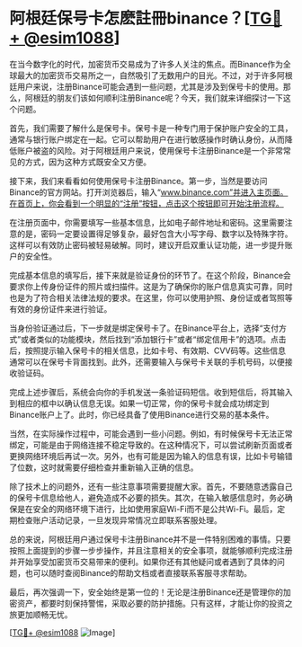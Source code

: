 # 阿根廷保号卡怎麽註冊binance？[[TG💪+ @esim1088](https://t.me/s/esim1088)]

在当今数字化的时代，加密货币交易成为了许多人关注的焦点。而Binance作为全球最大的加密货币交易所之一，自然吸引了无数用户的目光。不过，对于许多阿根廷用户来说，注册Binance可能会遇到一些问题，尤其是涉及到保号卡的使用。那么，阿根廷的朋友们该如何顺利注册Binance呢？今天，我们就来详细探讨一下这个问题。

首先，我们需要了解什么是保号卡。保号卡是一种专门用于保护账户安全的工具，通常与银行账户绑定在一起。它可以帮助用户在进行敏感操作时确认身份，从而降低账户被盗的风险。对于阿根廷用户来说，使用保号卡注册Binance是一个非常常见的方式，因为这种方式既安全又方便。

接下来，我们来看看如何使用保号卡注册Binance。第一步，当然是要访问Binance的官方网站。打开浏览器后，输入“www.binance.com”并进入主页面。在首页上，你会看到一个明显的“注册”按钮，点击这个按钮即可开始注册流程。

在注册页面中，你需要填写一些基本信息，比如电子邮件地址和密码。这里需要注意的是，密码一定要设置得足够复杂，最好包含大小写字母、数字以及特殊字符。这样可以有效防止密码被轻易破解。同时，建议开启双重认证功能，进一步提升账户的安全性。

完成基本信息的填写后，接下来就是验证身份的环节了。在这个阶段，Binance会要求你上传身份证件的照片或扫描件。这是为了确保你的账户信息真实可靠，同时也是为了符合相关法律法规的要求。在这里，你可以使用护照、身份证或者驾照等有效的身份证件来进行验证。

当身份验证通过后，下一步就是绑定保号卡了。在Binance平台上，选择“支付方式”或者类似的功能模块，然后找到“添加银行卡”或者“绑定信用卡”的选项。点击后，按照提示输入保号卡的相关信息，比如卡号、有效期、CVV码等。这些信息通常可以在保号卡背面找到。此外，还需要输入与保号卡关联的手机号码，以便接收验证码。

完成上述步骤后，系统会向你的手机发送一条验证码短信。收到短信后，将其输入到相应的框中以确认信息无误。如果一切正常，你的保号卡就会成功绑定到Binance账户上了。此时，你已经具备了使用Binance进行交易的基本条件。

当然，在实际操作过程中，可能会遇到一些小问题。例如，有时候保号卡无法正常绑定，可能是由于网络连接不稳定导致的。在这种情况下，可以尝试刷新页面或者更换网络环境后再试一次。另外，也有可能是因为输入的信息有误，比如卡号输错了位数，这时就需要仔细检查并重新输入正确的信息。

除了技术上的问题外，还有一些注意事项需要提醒大家。首先，不要随意透露自己的保号卡信息给他人，避免造成不必要的损失。其次，在输入敏感信息时，务必确保是在安全的网络环境下进行，比如使用家庭Wi-Fi而不是公共Wi-Fi。最后，定期检查账户活动记录，一旦发现异常情况立即联系客服处理。

总的来说，阿根廷用户通过保号卡注册Binance并不是一件特别困难的事情。只要按照上面提到的步骤一步步操作，并且注意相关的安全事项，就能够顺利完成注册并开始享受加密货币交易带来的便利。如果你还有其他疑问或者遇到了具体的问题，也可以随时查阅Binance的帮助文档或者直接联系客服寻求帮助。

最后，再次强调一下，安全始终是第一位的！无论是注册Binance还是管理你的加密资产，都要时刻保持警惕，采取必要的防护措施。只有这样，才能让你的投资之旅更加顺畅无忧。

[[TG💪+ @esim1088](https://t.me/s/esim1088) ![Image](https://i.postimg.cc/4NQfJmqS/Snipaste-2025-05-13-00-14-12.png)]